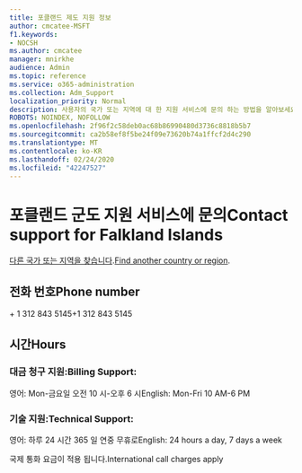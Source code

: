 ```yaml
---
title: 포클랜드 제도 지원 정보
author: cmcatee-MSFT
f1.keywords:
- NOCSH
ms.author: cmcatee
manager: mnirkhe
audience: Admin
ms.topic: reference
ms.service: o365-administration
ms.collection: Adm_Support
localization_priority: Normal
description: 사용자의 국가 또는 지역에 대 한 지원 서비스에 문의 하는 방법을 알아보세요.
ROBOTS: NOINDEX, NOFOLLOW
ms.openlocfilehash: 2f96f2c58deb0ac68b86990480d3736c8818b5b7
ms.sourcegitcommit: ca2b58ef8f5be24f09e73620b74a1ffcf2d4c290
ms.translationtype: MT
ms.contentlocale: ko-KR
ms.lasthandoff: 02/24/2020
ms.locfileid: "42247527"
---
```

# <a name="contact-support-for-falkland-islands"></a><span data-ttu-id="cdeb3-103">포클랜드 군도 지원 서비스에 문의</span><span class="sxs-lookup"><span data-stu-id="cdeb3-103">Contact support for Falkland Islands</span></span>

<span data-ttu-id="cdeb3-104">[다른 국가 또는 지역을 찾습니다](../contact-support-for-business-products.md).</span><span class="sxs-lookup"><span data-stu-id="cdeb3-104">[Find another country or region](../contact-support-for-business-products.md).</span></span>

## <a name="phone-number"></a><span data-ttu-id="cdeb3-105">전화 번호</span><span class="sxs-lookup"><span data-stu-id="cdeb3-105">Phone number</span></span>
<span data-ttu-id="cdeb3-106">+ 1 312 843 5145</span><span class="sxs-lookup"><span data-stu-id="cdeb3-106">+1 312 843 5145</span></span>

## <a name="hours"></a><span data-ttu-id="cdeb3-107">시간</span><span class="sxs-lookup"><span data-stu-id="cdeb3-107">Hours</span></span>
### <a name="billing-support"></a><span data-ttu-id="cdeb3-108">대금 청구 지원:</span><span class="sxs-lookup"><span data-stu-id="cdeb3-108">Billing Support:</span></span>

<span data-ttu-id="cdeb3-109">영어: Mon-금요일 오전 10 시-오후 6 시</span><span class="sxs-lookup"><span data-stu-id="cdeb3-109">English: Mon-Fri 10 AM-6 PM</span></span>

### <a name="technical-support"></a><span data-ttu-id="cdeb3-110">기술 지원:</span><span class="sxs-lookup"><span data-stu-id="cdeb3-110">Technical Support:</span></span>

<span data-ttu-id="cdeb3-111">영어: 하루 24 시간 365 일 연중 무휴로</span><span class="sxs-lookup"><span data-stu-id="cdeb3-111">English: 24 hours a day, 7 days a week</span></span>

<span data-ttu-id="cdeb3-112">국제 통화 요금이 적용 됩니다.</span><span class="sxs-lookup"><span data-stu-id="cdeb3-112">International call charges apply</span></span>
